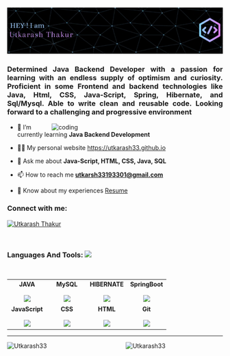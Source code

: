 ![Header](hey.png)
<h3 align="justify">Determined Java Backend Developer with a passion for learning with an endless supply of optimism and curiosity. Proficient in some Frontend and backend technologies
like Java, Html, CSS, Java-Script, Spring, Hibernate, and Sql/Mysql. 
Able to write clean and reusable code. Looking forward to a challenging and progressive environment </h3>

<img align="right" alt="coding" width="400" src="https://miro.medium.com/max/1360/0*k-Snk2qOam5GZ-_S.gif">

- 🌱 I’m currently learning **Java Backend Development**

- 👨‍💻 My personal website https://utkarash33.github.io

- 💬 Ask me about **Java-Script, HTML, CSS, Java, SQL**

- 📫 How to reach me **utkarsh33193301@gmail.com**

- 📄 Know about my experiences [Resume](https://drive.google.com/file/d/1S_5NJGrawtuMxhoS6nDo1qJJmPe9c2fg/view?usp=sharing)


<h3 align="left">Connect with me:</h3>
<p align="left">
<a href="https://www.linkedin.com/in/utkarash-thakur-70439a262/" target="blank"><img align="center" src="https://raw.githubusercontent.com/rahuldkjain/github-profile-readme-generator/master/src/images/icons/Social/linked-in-alt.svg" alt="Utkarash Thakur" height="30" width="40" /></a>
</p>

<br>

<div align="center">
<h3 align="left" border="0"> Languages And Tools: <img src="https://camo.githubusercontent.com/beb64ff21c883e318e4f5db5231c2ba4175705bea1c9249e82a41ab375db4f75/68747470733a2f2f6d65646961322e67697068792e636f6d2f6d656469612f51737347456d706b79454f684243623765312f67697068792e6769663f6369643d656366303565343761306e336769316266716e74716d6f62386739616964316f796a327772336473336d67373030626c267269643d67697068792e676966" width="27"/></h3>
<br>
<table align="center">
<tbody>
<tr valign="top">
<td width="25%" align="center">
<span><b>JAVA</b></span><br><br>
<img height="64px" src="https://cdn-icons-png.flaticon.com/512/226/226777.png">
</td>
<td width="25%" align="center">
<span><b>MySQL</b></span><br><br>
<img height="64px" src="https://cdn-icons-png.flaticon.com/512/919/919836.png">
</td>
<td width="25%" align="center">
<span><b>HIBERNATE</b></span><br><br>
<img height="64px" src="https://hibernate.org/images/hibernate-logo.svg">
</td>
<td width="25%" align="center">
<span><b>SpringBoot</b></span><br><br>
<img height="64px" src="https://img.icons8.com/?size=512&id=90519&format=png">
</td>
</tr>

<tr valign="top">
<td width="25%" align="center">
<span><b>JavaScript</b></span><br><br>
<img height="64px" src="https://cdn-icons-png.flaticon.com/512/5968/5968292.png">
</td>


<td width="25%" align="center">
<span><b>CSS</b></span><br><br>
<img height="64px" src="https://cdn-icons-png.flaticon.com/512/888/888847.png">
</td>

<td width="25%" align="center">
<span><b>HTML</b></span><br><br>
<img height="64px" src="https://cdn-icons-png.flaticon.com/512/888/888859.png">
</td>
<td width="25%" align="center">
<span><b>Git</b></span><br><br>
<img height="64px" src="https://cdn.svgporn.com/logos/git-icon.svg">
</td>
</tr>
</tbody>
</table>
</div> 

<hr>

<p><img align="left" style="width:45%" src="https://github-readme-stats.vercel.app/api?username=utkarash33&show_icons=true&locale=en" alt="Utkarash33" /></p>

<p><img align="right" style="width:45%" src="https://github-readme-streak-stats.herokuapp.com/?user=utkarash33&" alt="Utkarash33" /></p>
